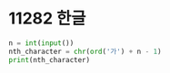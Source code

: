 # 11282 한글



```python
n = int(input())
nth_character = chr(ord('가') + n - 1)
print(nth_character)
```

